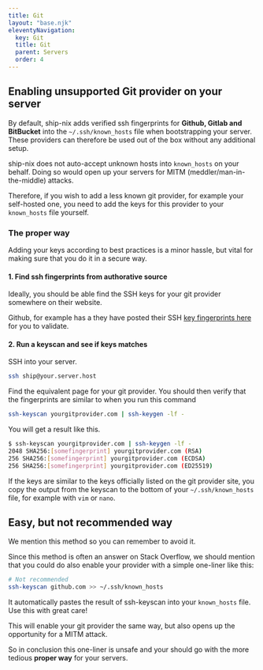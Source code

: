 ```yaml
---
title: Git
layout: "base.njk"
eleventyNavigation:
  key: Git
  title: Git
  parent: Servers
  order: 4
---
```


## Enabling unsupported Git provider on your server

By default, ship-nix adds verified ssh fingerprints for **Github, Gitlab and BitBucket** into the `~/.ssh/known_hosts` file when bootstrapping your server. These providers can therefore be used out of the box without any additional setup.

ship-nix does not auto-accept unknown hosts into `known_hosts` on your behalf. Doing so would open up your servers for MITM (meddler/man-in-the-middle) attacks.

Therefore, if you wish to add a less known git provider, for example your self-hosted one, you need to add the keys for this provider to your `known_hosts` file yourself.

### The proper way

Adding your keys according to best practices is a minor hassle, but vital for making sure that you do it in a secure way.

#### 1. Find ssh fingerprints from authorative source

Ideally, you should be able find the SSH keys for your git provider somewhere on their website.

Github, for example has a they have posted their SSH [key fingerprints here](https://docs.github.com/en/authentication/keeping-your-account-and-data-secure/githubs-ssh-key-fingerprints) for you to validate.

#### 2. Run a keyscan and see if keys matches

SSH into your server.

```bash
ssh ship@your.server.host
```

Find the equivalent page for your git provider. You should then verify that the fingerprints are similar to when you run this command

```bash
ssh-keyscan yourgitprovider.com | ssh-keygen -lf -
```

You will get a result like this.

```bash
$ ssh-keyscan yourgitprovider.com | ssh-keygen -lf -
2048 SHA256:[somefingerprint] yourgitprovider.com (RSA)
256 SHA256:[somefingerprint] yourgitprovider.com (ECDSA)
256 SHA256:[somefingerprint] yourgitprovider.com (ED25519)
```

If the keys are similar to the keys officially listed on the git provider site, you copy the output from the keyscan to the bottom of your `~/.ssh/known_hosts` file, for example with `vim` or `nano`.

## Easy, but not recommended way

We mention this method so you can remember to avoid it.

Since this method is often an answer on Stack Overflow, we should mention that you could do also enable your provider with a simple one-liner like this:

```bash
# Not recommended
ssh-keyscan github.com >> ~/.ssh/known_hosts
```

It automatically pastes the result of ssh-keyscan into your `known_hosts` file. Use this with great care!

This will enable your git provider the same way, but also opens up the opportunity for a MITM attack.

So in conclusion this one-liner is unsafe and your should go with the more tedious **proper way** for your servers.
